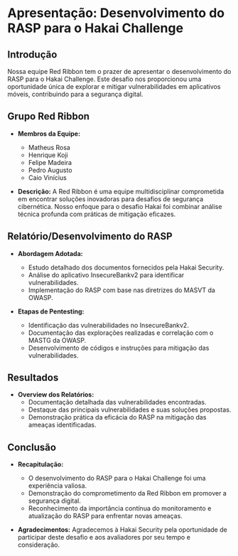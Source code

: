 # Apresentação: Desenvolvimento do RASP para o Hakai Challenge

## Introdução
Nossa equipe Red Ribbon tem o prazer de apresentar o desenvolvimento do RASP para o Hakai Challenge. Este desafio nos proporcionou uma oportunidade única de explorar e mitigar vulnerabilidades em aplicativos móveis, contribuindo para a segurança digital.

## Grupo Red Ribbon
- **Membros da Equipe:**
  - Matheus Rosa
  - Henrique Koji
  - Felipe Madeira
  - Pedro Augusto
  - Caio Vinícius

- **Descrição:**
A Red Ribbon é uma equipe multidisciplinar comprometida em encontrar soluções inovadoras para desafios de segurança cibernética. Nosso enfoque para o desafio Hakai foi combinar análise técnica profunda com práticas de mitigação eficazes.

## Relatório/Desenvolvimento do RASP
- **Abordagem Adotada:**
  - Estudo detalhado dos documentos fornecidos pela Hakai Security.
  - Análise do aplicativo InsecureBankv2 para identificar vulnerabilidades.
  - Implementação do RASP com base nas diretrizes do MASVT da OWASP.

- **Etapas de Pentesting:**
  - Identificação das vulnerabilidades no InsecureBankv2.
  - Documentação das explorações realizadas e correlação com o MASTG da OWASP.
  - Desenvolvimento de códigos e instruções para mitigação das vulnerabilidades.

## Resultados
- **Overview dos Relatórios:**
  - Documentação detalhada das vulnerabilidades encontradas.
  - Destaque das principais vulnerabilidades e suas soluções propostas.
  - Demonstração prática da eficácia do RASP na mitigação das ameaças identificadas.

## Conclusão
- **Recapitulação:**
  - O desenvolvimento do RASP para o Hakai Challenge foi uma experiência valiosa.
  - Demonstração do comprometimento da Red Ribbon em promover a segurança digital.
  - Reconhecimento da importância contínua do monitoramento e atualização do RASP para enfrentar novas ameaças.

- **Agradecimentos:**
  Agradecemos à Hakai Security pela oportunidade de participar deste desafio e aos avaliadores por seu tempo e consideração.

